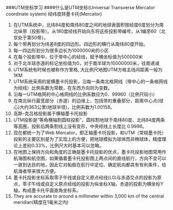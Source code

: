 ###UTM坐标学习
####什么是UTM坐标(Universal Transverse Mercator coordinate system)
经纬度转墨卡托(Mercator)
1. 在UTM系统中，北纬84度和南纬80度之间的地球表面积按经度6度划分为南北纵带（投影带）。从180度经线开始向东将这些投影带编号，从1编至60（北京处于第50带）。
2. 每个带再划分为纬差8度的四边形。四边形的横行从南纬80度开始。
3. 每一四边形划分为很多边长为1000000米的小区
4. 在每个投影带中，位于带中心的经线，赋予横坐标值为500000米
5. 对于北半球赤道的标记坐标值为0，对于南半球为10000000米，往南递减
6. UTM系统有时候也被称作方里格, 大比例尺地图UTM方格主线间距离一般为1KM
7. UTM系统采用的是横墨卡托投影，沿每一条南北格网线（带中心的一条格网线为经线）比例系数为常数，在东西方向则为变数。
8. 沿每一UTM格网的中心格网线的比例系数应为0．99960（比例尺较小）
9. 在南北纵行最宽部分（赤道）的边缘上，包括带的重叠部分，距离中心点(球心)大约363公里(地球半径)，比例系数为1.00158。 
10. 高斯-克吕格投影属于横轴墨卡托投影
11. UTM投影是“等角横轴割圆柱投影”，圆柱割地球于南纬80度、北纬84度两条等高圈，投影后两条割线上没有变形，中央经线上长度比 0.9996。
12. 现在都统一为了Web Mercator，即正轴墨卡托投影，和UTM（常规墨卡托）投影的主要区别是为了实现上的方便，把地球模拟为球体而非椭球体，精度理论上差别0.33%，比例尺大时基本可以忽略。
13. 在地图上保持方向和角度的正确是墨卡托投影的优点，墨卡托投影地图常用作航海图和航空图，如果循着墨卡托投影图上两点间的直线航行，方向不变可以一直到达目的地，因此它对船舰在航行中定位、确定航向都具有有利条件，给航海者带来很大方便。
14. 墨卡托投影坐标系取零子午线或自定义原点经线(L0)与赤道交点的投影为原点，零子午线或自定义原点经线的投影为纵坐标X轴，赤道的投影为横坐标Y轴，构成墨卡托平面直角坐标系。
15. They are accurate to around a millimeter within 3,000 km of the central meridian(精度在1毫米之内)